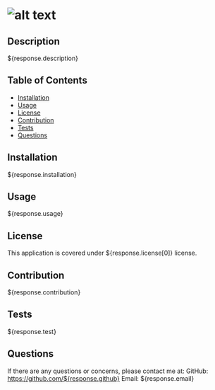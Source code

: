 # <Your-Project-Title> ![alt text](https://img.shields.io/badge/License-${response.license[0]}-brightgreen?style=for-the-badge&logo=appveyor )

## Description

${response.description}

## Table of Contents

- [Installation](#installation)
- [Usage](#usage)
- [License](#license)
- [Contribution](#contribution)
- [Tests](#tests)
- [Questions](#questions)

## Installation

${response.installation}

## Usage

${response.usage}


## License

This application is covered under ${response.license[0]} license.

## Contribution

${response.contribution}

## Tests

${response.test}

## Questions

If there are any questions or concerns, please contact me at:
GitHub: https://github.com/${response.github}
Email: ${response.email}